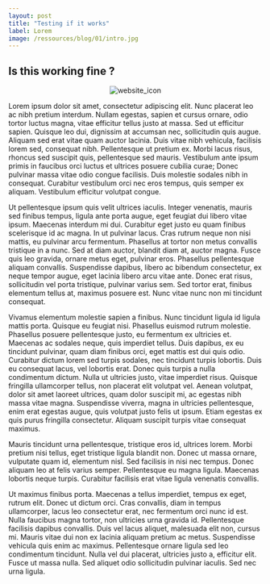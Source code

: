 ```yaml
---
layout: post
title: "Testing if it works"
label: Lorem
image: /ressources/blog/01/intro.jpg
---
```


## Is this working fine ?


<p align="center">
  <img src="/favicon.ico" alt="website_icon">
</p>

Lorem ipsum dolor sit amet, consectetur adipiscing elit. Nunc placerat leo ac nibh pretium interdum. Nullam egestas, sapien et cursus ornare, odio tortor luctus magna, vitae efficitur tellus justo at massa. Sed ut efficitur sapien. Quisque leo dui, dignissim at accumsan nec, sollicitudin quis augue. Aliquam sed erat vitae quam auctor lacinia. Duis vitae nibh vehicula, facilisis lorem sed, consequat nibh. Pellentesque ut pretium ex. Morbi lacus risus, rhoncus sed suscipit quis, pellentesque sed mauris. Vestibulum ante ipsum primis in faucibus orci luctus et ultrices posuere cubilia curae; Donec pulvinar massa vitae odio congue facilisis. Duis molestie sodales nibh in consequat. Curabitur vestibulum orci nec eros tempus, quis semper ex aliquam. Vestibulum efficitur volutpat congue.

Ut pellentesque ipsum quis velit ultrices iaculis. Integer venenatis, mauris sed finibus tempus, ligula ante porta augue, eget feugiat dui libero vitae ipsum. Maecenas interdum mi dui. Curabitur eget justo eu quam finibus scelerisque id ac magna. In ut pulvinar lacus. Cras rutrum neque non nisi mattis, eu pulvinar arcu fermentum. Phasellus at tortor non metus convallis tristique in a nunc. Sed at diam auctor, blandit diam at, auctor magna. Fusce quis leo gravida, ornare metus eget, pulvinar eros. Phasellus pellentesque aliquam convallis. Suspendisse dapibus, libero ac bibendum consectetur, ex neque tempor augue, eget lacinia libero arcu vitae ante. Donec erat risus, sollicitudin vel porta tristique, pulvinar varius sem. Sed tortor erat, finibus elementum tellus at, maximus posuere est. Nunc vitae nunc non mi tincidunt consequat.

Vivamus elementum molestie sapien a finibus. Nunc tincidunt ligula id ligula mattis porta. Quisque eu feugiat nisi. Phasellus euismod rutrum molestie. Phasellus posuere pellentesque justo, eu fermentum ex ultricies et. Maecenas ac sodales neque, quis imperdiet tellus. Duis dapibus, ex eu tincidunt pulvinar, quam diam finibus orci, eget mattis est dui quis odio. Curabitur dictum lorem sed turpis sodales, nec tincidunt turpis lobortis. Duis eu consequat lacus, vel lobortis erat. Donec quis turpis a nulla condimentum dictum. Nulla ut ultricies justo, vitae imperdiet risus. Quisque fringilla ullamcorper tellus, non placerat elit volutpat vel. Aenean volutpat, dolor sit amet laoreet ultrices, quam dolor suscipit mi, ac egestas nibh massa vitae magna. Suspendisse viverra, magna in ultricies pellentesque, enim erat egestas augue, quis volutpat justo felis ut ipsum. Etiam egestas ex quis purus fringilla consectetur. Aliquam suscipit turpis vitae consequat maximus.

Mauris tincidunt urna pellentesque, tristique eros id, ultrices lorem. Morbi pretium nisi tellus, eget tristique ligula blandit non. Donec ut massa ornare, vulputate quam id, elementum nisl. Sed facilisis in nisi nec tempus. Donec aliquam leo at felis varius semper. Pellentesque eu magna ligula. Maecenas lobortis neque turpis. Curabitur facilisis erat vitae ligula venenatis convallis.

Ut maximus finibus porta. Maecenas a tellus imperdiet, tempus ex eget, rutrum elit. Donec ut dictum orci. Cras convallis, diam in tempus ullamcorper, lacus leo consectetur erat, nec fermentum orci nunc id est. Nulla faucibus magna tortor, non ultricies urna gravida id. Pellentesque facilisis dapibus convallis. Duis vel lacus aliquet, malesuada elit non, cursus mi. Mauris vitae dui non ex lacinia aliquam pretium ac metus. Suspendisse vehicula quis enim ac maximus. Pellentesque ornare ligula sed leo condimentum tincidunt. Nulla vel dui placerat, ultricies justo a, efficitur elit. Fusce ut massa nulla. Sed aliquet odio sollicitudin pulvinar iaculis. Sed nec urna ligula. 